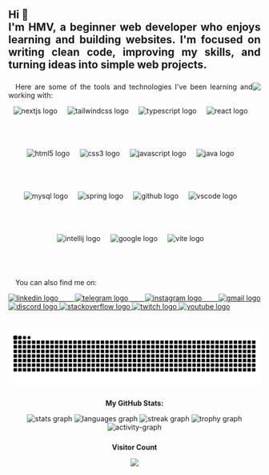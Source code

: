 <h2 align="left" style="text-align: justify;">
  Hi 👋<br>
  I'm HMV, a beginner web developer who enjoys learning and building websites. I'm focused on writing clean code, improving my skills, and turning ideas into simple web projects.
</h2>

###

<img align="right" height="200" src="https://media1.giphy.com/media/v1.Y2lkPTc5MGI3NjExMGRyaWhrYnlmZGg5YzI0emQ5bm50bWg3czB2bjA4ODd2YnpqaDMwcSZlcD12MV9pbnRlcm5hbF9naWZfYnlfaWQmY3Q9Zw/1kkxWqT5nvLXupUTwK/giphy.gif" />

###

<div align="justify">
  <p>&emsp;Here are some of the tools and technologies I've been learning and working with:</p>
  <div style="display: flex; flex-wrap: wrap; gap: 20px; justify-content: center;">
    <img src="https://cdn.jsdelivr.net/gh/devicons/devicon/icons/nextjs/nextjs-original.svg" height="65" alt="nextjs logo" />
    <img src="https://cdn.jsdelivr.net/gh/devicons/devicon/icons/tailwindcss/tailwindcss-original-wordmark.svg" height="65" alt="tailwindcss logo" />
    <img src="https://cdn.jsdelivr.net/gh/devicons/devicon/icons/typescript/typescript-original.svg" height="65" alt="typescript logo" />
    <img src="https://cdn.jsdelivr.net/gh/devicons/devicon/icons/react/react-original.svg" height="65" alt="react logo" />
    <img src="https://cdn.jsdelivr.net/gh/devicons/devicon/icons/html5/html5-original.svg" height="65" alt="html5 logo" />
    <img src="https://cdn.jsdelivr.net/gh/devicons/devicon/icons/css3/css3-original.svg" height="65" alt="css3 logo" />
    <img src="https://cdn.jsdelivr.net/gh/devicons/devicon/icons/javascript/javascript-original.svg" height="65" alt="javascript logo" />
    <img src="https://cdn.jsdelivr.net/gh/devicons/devicon/icons/java/java-original.svg" height="65" alt="java logo" />
    <img src="https://cdn.jsdelivr.net/gh/devicons/devicon/icons/mysql/mysql-original.svg" height="65" alt="mysql logo" />
    <img src="https://cdn.jsdelivr.net/gh/devicons/devicon/icons/spring/spring-original.svg" height="65" alt="spring logo" />
    <img src="https://cdn.jsdelivr.net/gh/devicons/devicon/icons/github/github-original.svg" height="65" alt="github logo" />
    <img src="https://cdn.jsdelivr.net/gh/devicons/devicon/icons/vscode/vscode-original.svg" height="65" alt="vscode logo" />
    <img src="https://cdn.jsdelivr.net/gh/devicons/devicon/icons/intellij/intellij-original.svg" height="65" alt="intellij logo" />
    <img src="https://cdn.jsdelivr.net/gh/devicons/devicon/icons/google/google-original.svg" height="65" alt="google logo" />
    <img src="https://cdn.jsdelivr.net/gh/devicons/devicon/icons/vite/vite-original.svg" height="65" alt="vite logo" />
  </div>
</div>

###

<div align="justify">
  <p>&emsp;You can also find me on:</p>
  <a href="https://www.linkedin.com/in/harshithmv/" target="_blank">
    <img src="https://img.shields.io/static/v1?message=LinkedIn&logo=linkedin&label=&color=0077B5&logoColor=white&labelColor=&style=for-the-badge" height="35" alt="linkedin logo" />
  </a>
  <a href="https://t.me/yourtelegramusername" target="_blank">
    <img src="https://img.shields.io/static/v1?message=Telegram&logo=telegram&label=&color=26A5E4&logoColor=white&labelColor=&style=for-the-badge" height="35" alt="telegram logo" />
  </a>
  <a href="https://www.instagram.com/yourinstagram/" target="_blank">
    <img src="https://img.shields.io/static/v1?message=Instagram&logo=instagram&label=&color=E4405F&logoColor=white&labelColor=&style=for-the-badge" height="35" alt="instagram logo" />
  </a>
  <a href="mailto:your.email@gmail.com" target="_blank">
    <img src="https://img.shields.io/static/v1?message=Gmail&logo=gmail&label=&color=D14836&logoColor=white&labelColor=&style=for-the-badge" height="35" alt="gmail logo" />
  </a>
  <a href="https://discordapp.com/users/yourdiscordid" target="_blank">
    <img src="https://img.shields.io/static/v1?message=Discord&logo=discord&label=&color=5865F2&logoColor=white&labelColor=&style=for-the-badge" height="35" alt="discord logo" />
  </a>
  <a href="https://stackoverflow.com/users/21668948/justgettingstarted" target="_blank">
    <img src="https://img.shields.io/static/v1?message=Stackoverflow&logo=stackoverflow&label=&color=FE7A16&logoColor=white&labelColor=&style=for-the-badge" height="35" alt="stackoverflow logo" />
  </a>
  <a href="https://www.twitch.tv/imxgreeed" target="_blank">
    <img src="https://img.shields.io/static/v1?message=Twitch&logo=twitch&label=&color=9146FF&logoColor=white&labelColor=&style=for-the-badge" height="35" alt="twitch logo" />
  </a>
  <a href="https://www.youtube.com/@yourchannel" target="_blank">
    <img src="https://img.shields.io/static/v1?message=YouTube&logo=youtube&label=&color=FF0000&logoColor=white&labelColor=&style=for-the-badge" height="35" alt="youtube logo" />
  </a>
</div>

###

<br clear="both">

<img src="https://raw.githubusercontent.com/AmjustGettingStarted/AmjustGettingStarted/output/snake.svg" alt="Snake animation" />

###

<div align="center">
  <p><strong>My GitHub Stats:</strong></p>
  <img src="https://github-readme-stats.vercel.app/api?username=AmjustGettingStarted&show_icons=true&include_all_commits=true&count_private=true&theme=dracula&hide_border=false" height="150" alt="stats graph" />
  <img src="https://github-readme-stats.vercel.app/api/top-langs?username=AmjustGettingStarted&layout=compact&langs_count=6&theme=dracula&hide_border=false" height="150" alt="languages graph" />
  <img src="https://streak-stats.demolab.com?user=AmjustGettingStarted&mode=daily&theme=dracula&hide_border=false" height="150" alt="streak graph" />
  <img src="https://github-profile-trophy.vercel.app?username=AmjustGettingStarted&theme=dracula&column=3&row=1" height="150" alt="trophy graph" />
  <img src="https://github-readme-activity-graph.vercel.app/graph?username=AmjustGettingStarted&radius=10&theme=react&area=true" height="300" alt="activity-graph" />
</div>

###

<div align="center">
  <p><strong>Visitor Count</strong></p>
  <img src="https://profile-counter.glitch.me/AmjustGettingStarted/count.svg?" />
</div>
